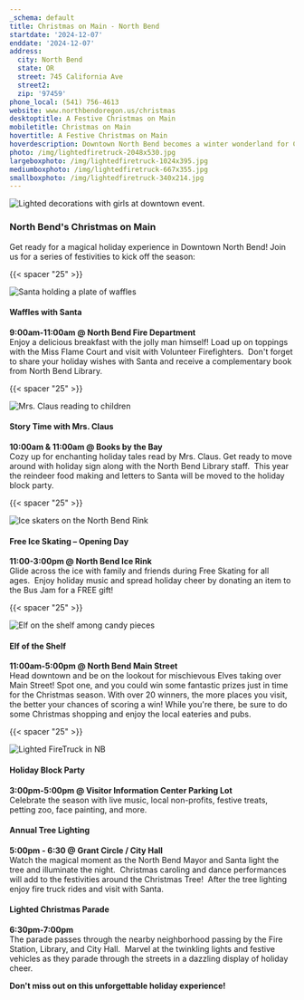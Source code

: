 ```yaml
---
_schema: default
title: Christmas on Main - North Bend
startdate: '2024-12-07'
enddate: '2024-12-07'
address:
  city: North Bend
  state: OR
  street: 745 California Ave
  street2:
  zip: '97459'
phone_local: (541) 756-4613
website: www.northbendoregon.us/christmas
desktoptitle: A Festive Christmas on Main
mobiletitle: Christmas on Main
hovertitle: A Festive Christmas on Main
hoverdescription: Downtown North Bend becomes a winter wonderland for Christmas on Main.
photo: /img/lightedfiretruck-2048x530.jpg
largeboxphoto: /img/lightedfiretruck-1024x395.jpg
mediumboxphoto: /img/lightedfiretruck-667x355.jpg
smallboxphoto: /img/lightedfiretruck-340x214.jpg
---
```

![Lighted decorations with girls at downtown event.](/img/christmas-3.jpg "Enjoy the Lights in Downtown North Bend")

### North Bend's Christmas on Main

Get ready for a magical holiday experience in Downtown North Bend! Join us for a series of festivities to kick off the season:

{{< spacer "25" >}}

![Santa holding a plate of waffles](/img/waffleswithsanta-667x417-1.jpg "Enjoy Waffles with Santa!")

#### Waffles with Santa

**9:00am-11:00am @ North Bend Fire Department** <br>Enjoy a delicious breakfast with the jolly man himself! Load up on toppings with the Miss Flame Court and visit with Volunteer Firefighters.&nbsp;&nbsp;Don't forget to share your holiday wishes with Santa and receive a complementary book from North Bend Library.&nbsp;&nbsp;

{{< spacer "25" >}}

![Mrs. Claus reading to children](/img/mrsclausstory-667x355.jpg "Don't Miss Storytime with Mrs. Claus!")

#### Story Time with Mrs. Claus

**10:00am & 11:00am @ Books by the Bay** <br>Cozy up for enchanting holiday tales read by Mrs. Claus. Get ready to move around with holiday sign along with the North Bend Library staff.&nbsp;&nbsp;This year the reindeer food making and letters to Santa will be moved to the holiday block party.

{{< spacer "25" >}}

![Ice skaters on the North Bend Rink](/img/holiday-happenings-ice-skating-medium.jpg "Take a spin around the Only Ice Skating Rink on the Oregon Coast!")

#### Free Ice Skating – Opening Day

**11:00-3:00pm @ North Bend Ice Rink** <br>Glide across the ice with family and friends during Free Skating for all ages.&nbsp;&nbsp;Enjoy holiday music and spread holiday cheer by donating an item to the Bus Jam for a FREE gift!

{{< spacer "25" >}}

![Elf on the shelf among candy pieces](/img/elfonshelfnb.jpg "The Elf on the Shelf Knows All!")

#### **Elf of the Shelf**

**11:00am-5:00pm @ North Bend Main Street** <br>Head downtown and be on the lookout for mischievous Elves taking over Main Street! Spot one, and you could win some fantastic prizes just in time for the Christmas season. With over 20 winners, the more places you visit, the better your chances of scoring a win! While you're there, be sure to do some Christmas shopping and enjoy the local eateries and pubs.

{{< spacer "25" >}}

![Lighted FireTruck in NB](/img/lightedfiretruck-667x355.jpg "A Festive Block Party, Tree Lighting and Truck Parade in North Bend!")

#### Holiday Block Party

**3:00pm-5:00pm @ Visitor Information Center Parking Lot** <br>Celebrate the season with live music, local non-profits, festive treats, petting zoo, face painting, and more.&nbsp;&nbsp;

#### Annual Tree Lighting

**5:00pm - 6:30 @ Grant Circle / City Hall** <br>Watch the magical moment as the North Bend Mayor and Santa light the tree and illuminate the night.&nbsp;&nbsp;Christmas caroling and dance performances will add to the festivities around the Christmas Tree!&nbsp;&nbsp;After the tree lighting enjoy fire truck rides and visit with Santa.

#### Lighted Christmas Parade

**6:30pm-7:00pm** <br>The parade passes through the nearby neighborhood passing by the Fire Station, Library, and City Hall.&nbsp; Marvel at the twinkling lights and festive vehicles as they parade through the streets in a dazzling display of holiday cheer.

**Don't miss out on this unforgettable holiday experience!**&nbsp;&nbsp;

&nbsp;
